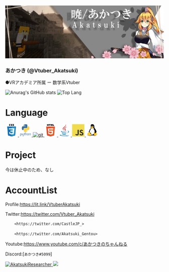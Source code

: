 <p class="profile-img" align="center">
 <img src="akatsuki_header.jpg" width=800>
</p>

### あかつき (@Vtuber_Akatsuki)

●VRアカデミア所属 ー 数学系Vtuber


![Anurag's GitHub stats](https://github-readme-stats.vercel.app/api?username=AkatsukiResearcher&bg_color=30,e96443,904e95&title_color=fff&text_color=fff)
![Top Lang](https://github-readme-stats.vercel.app/api/top-langs/?username=AkatsukiResearcher&layout=compact&langs_count=10)

# Language
<p align="left"> <a href="https://www.w3schools.com/css/" target="_blank" rel="noreferrer"> <img src="https://raw.githubusercontent.com/devicons/devicon/master/icons/css3/css3-original-wordmark.svg" alt="css3" width="40" height="40"/> </a> <a href="https://www.python.org/" target="_blank" rel="noreferrer"> <img src="https://raw.githubusercontent.com/devicons/devicon/master/icons/python/python-original-wordmark.svg" alt="css3" width="40" height="40"/> <a href="https://git-scm.com/" target="_blank" rel="noreferrer"> <img src="https://www.vectorlogo.zone/logos/git-scm/git-scm-icon.svg" alt="git" width="40" height="40"/> </a> <a href="https://www.w3.org/html/" target="_blank" rel="noreferrer"> <img src="https://raw.githubusercontent.com/devicons/devicon/master/icons/html5/html5-original-wordmark.svg" alt="html5" width="40" height="40"/> </a> <a href="https://www.java.com" target="_blank" rel="noreferrer"> <img src="https://raw.githubusercontent.com/devicons/devicon/master/icons/java/java-original.svg" alt="java" width="40" height="40"/> </a> <a href="https://developer.mozilla.org/en-US/docs/Web/JavaScript" target="_blank" rel="noreferrer"> <img src="https://raw.githubusercontent.com/devicons/devicon/master/icons/javascript/javascript-original.svg" alt="javascript" width="40" height="40"/> </a> <a href="https://www.linux.org/" target="_blank" rel="noreferrer"> <img src="https://raw.githubusercontent.com/devicons/devicon/master/icons/linux/linux-original.svg" alt="linux" width="40" height="40"/> </a> </p>

# Project

今は休止中のため、なし

# AccountList
Profile:<https://lit.link/VtuberAkatsuki>

Twitter:<https://twitter.com/Vtuber_Akatsuki>
 
        <https://twitter.com/CastleJP_>
         
        <https://twitter.com/Akatsuki_Gentou>

Youtube:<https://www.youtube.com/c/あかつきのちゃんねる>

Discord:[`あかつき#5099`]

<p align="left">
  <a href="https://github.com/AkatsukiResearcher/AkatsukiResearcher/">
    <img src="https://komarev.com/ghpvc/?username=AkatsukiResearcher" alt="AkatsukiResearcher" />
  </a>
  <a href="http://twitter.com/Vtuber_Akatsuki">
    <img height="20" src="https://img.shields.io/twitter/follow/Vtuber_Akatsuki?label=Twitter&logo=twitter&style=flat" />
  </a>
</p>



